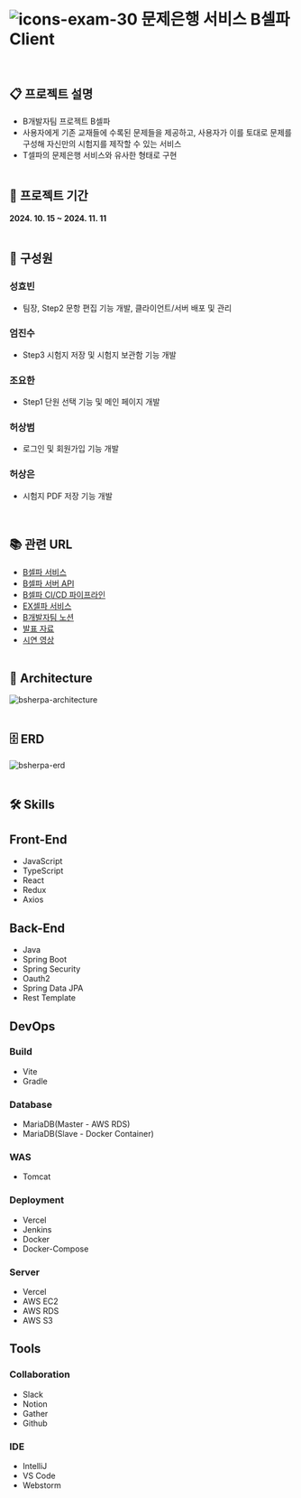 # ![icons-exam-30](https://github.com/user-attachments/assets/2d2249d7-5140-4556-8f7f-9c335ca660a3) 문제은행 서비스 B셀파 Client<br><br>

## 📋 프로젝트 설명
- B개발자팀 프로젝트 B셀파
- 사용자에게 기존 교재들에 수록된 문제들을 제공하고, 사용자가 이를 토대로 문제를 구성해 자신만의 시험지를 제작할 수 있는 서비스
- T셀파의 문제은행 서비스와 유사한 형태로 구현
  <br><br>

## 📅 프로젝트 기간
<b>2024. 10. 15 ~ 2024. 11. 11</b>
<br><br>

## 👫 구성원

### 성효빈
- 팀장, Step2 문항 편집 기능 개발, 클라이언트/서버 배포 및 관리

### 엄진수
- Step3 시험지 저장 및 시험지 보관함 기능 개발

### 조요한
- Step1 단원 선택 기능 및 메인 페이지 개발

### 허상범
- 로그인 및 회원가입 기능 개발

### 허상은
- 시험지 PDF 저장 기능 개발

  <br>

## 📚 관련 URL

- [B셀파 서비스](https://bsherpa.com)
- [B셀파 서버 API](https://bsherpa.duckdns.org/swagger-ui/index.html)
- [B셀파 CI/CD 파이프라인](http://hyobin-jenkins.duckdns.org:8080/job/bsherpa)
- [EX셀파 서비스](https://exsherpa.com)
- [B개발자팀 노션](https://www.notion.so/B-e-GAEBALJA-123c5942ff2c80a8aac2cd410ff7fb4d)
- [발표 자료](https://www.canva.com/design/DAGWD1LaIIM/_NCQC7H3Nb6X0bD_ufa36A/edit?ui=eyJEIjp7IlQiOnsiQSI6IlBCRHRIY1MxbjlqMzF4OHgifX19)
- [시연 영상](https://youtu.be/tuUKSYSd1go)
  <br><br>

## 🗼 Architecture
![bsherpa-architecture](https://github.com/user-attachments/assets/2d3cdbe6-06bd-42c2-8dc5-b8b215fa27d2)
<br><br>

## 🗄️ ERD
![bsherpa-erd](https://github.com/user-attachments/assets/19cd2577-01af-4a50-a2f2-3fea50be82d2)
<br><br>

## 🛠️ Skills

## Front-End
- JavaScript
- TypeScript
- React
- Redux
- Axios
  <br>

## Back-End
- Java
- Spring Boot
- Spring Security
- Oauth2
- Spring Data JPA
- Rest Template
  <br>

## DevOps

### Build
- Vite
- Gradle

### Database
- MariaDB(Master - AWS RDS)
- MariaDB(Slave - Docker Container)

### WAS
- Tomcat

### Deployment
- Vercel
- Jenkins
- Docker
- Docker-Compose

### Server
- Vercel
- AWS EC2
- AWS RDS
- AWS S3
  <br>

## Tools

### Collaboration
- Slack
- Notion
- Gather
- Github

### IDE
- IntelliJ
- VS Code
- Webstorm
